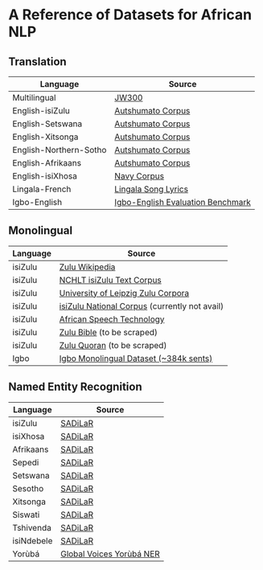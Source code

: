 # A Reference of Datasets for African NLP

## Translation 

| Language | Source |
|----------|--------|
| Multilingual | [JW300](http://opus.nlpl.eu/JW300.php) |
| English-isiZulu    | [Autshumato Corpus](https://rma.nwu.ac.za/index.php/autshumato-eng-zu-parallel-corpora.html) |
|  English-Setswana    |   [Autshumato Corpus](http://rma.nwu.ac.za/index.php/resource-catalogue/autshumato-english-setswana-multi-bilingual-corpus.html)  |
|  English-Xitsonga   |   [Autshumato Corpus](http://rma.nwu.ac.za/index.php/resource-catalogue/autshumato-english-xitsonga-bilingual-corpus.html)  |
|  English-Northern-Sotho   |   [Autshumato Corpus](https://repo.sadilar.org/handle/20.500.12185/402)  |
|  English-Afrikaans   |  [Autshumato Corpus](https://repo.sadilar.org/handle/20.500.12185/397)  |
| English-isiXhosa | [Navy Corpus](http://opus.nlpl.eu/XhosaNavy.php) |
| Lingala-French | [Lingala Song Lyrics](https://github.com/espoirMur/songs_lyrics_webscrap) |
| Igbo-English | [Igbo-English Evaluation Benchmark](https://github.com/IgnatiusEzeani/IGBONLP/tree/master/ig_en_mt) |


## Monolingual

| Language | Source |
|----------|--------|
|  isiZulu    |  [Zulu Wikipedia](https://ftp.acc.umu.se/mirror/wikimedia.org/dumps/zuwiki/)  |
|  isiZulu    |  [NCHLT isiZulu Text Corpus](https://rma.nwu.ac.za/index.php/isizulu-nchlt-text-corpora.html)  |
|  isiZulu    |  [University of Leipzig Zulu Corpora](http://corpora.uni-leipzig.de/en?corpusId=zul_mixed_2016)  |
|  isiZulu    |  [isiZulu National Corpus](https://iznc.ukzn.ac.za/) (currently not avail) |
|  isiZulu    |  [African Speech Technology](https://rma.nwu.ac.za/index.php/resource-catalogue/ast-corpus-isizulu.html)  |
|  isiZulu    |  [Zulu Bible](https://raw.githubusercontent.com/christos-c/bible-corpus/master/bibles/Zulu-NT.xml) (to be scraped) |
|  isiZulu    |  [Zulu Quoran](http://idmdawah.co.za/wp-content/uploads/2015/07/zulu-quran1.pdf) (to be scraped) |
|  Igbo    |  [Igbo Monolingual Dataset (~384k sents)](https://github.com/IgnatiusEzeani/IGBONLP/tree/master/ig_monoling)|


## Named Entity Recognition

| Language | Source |
|----------|--------|
|  isiZulu    |  [SADiLaR](https://repo.sadilar.org/handle/20.500.12185/319)  |
|  isiXhosa    |  [SADiLaR](https://repo.sadilar.org/handle/20.500.12185/312)  |
|  Afrikaans    |  [SADiLaR](https://repo.sadilar.org/handle/20.500.12185/299)  |
|  Sepedi    |  [SADiLaR](https://repo.sadilar.org/handle/20.500.12185/328)  |
|  Setswana    |  [SADiLaR](https://repo.sadilar.org/handle/20.500.12185/341)  |
|  Sesotho    |  [SADiLaR](https://repo.sadilar.org/handle/20.500.12185/334)  |
|  Xitsonga    |  [SADiLaR](https://repo.sadilar.org/handle/20.500.12185/362)  |
|  Siswati    |  [SADiLaR](https://repo.sadilar.org/handle/20.500.12185/346)  |
|  Tshivenda    |  [SADiLaR](https://repo.sadilar.org/handle/20.500.12185/355)  |
|  isiNdebele    |  [SADiLaR](https://repo.sadilar.org/handle/20.500.12185/306)  |
|  Yorùbá    |  [Global Voices Yorùbá NER](https://github.com/ajesujoba/YorubaTwi-Embedding/tree/master/Yoruba/Yor%C3%B9b%C3%A1-NER)  |



